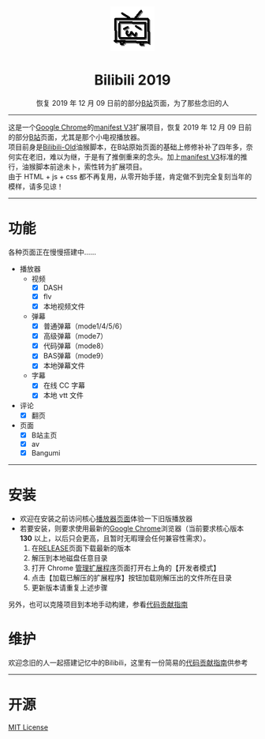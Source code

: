 <div align="center">
    <img src="src/assets/panel.gif" alt="logo">

# Bilibili 2019
恢复 2019 年 12 月 09 日前的部分[B站](https://www.bilibili.com/)页面，为了那些念旧的人

</div>

---
这是一个[Google Chrome](https://www.google.com/chrome/)的[manifest V3](https://developer.chrome.com/docs/extensions/mv3/manifest/)扩展项目，恢复 2019 年 12 月 09 日前的部分[B站](https://www.bilibili.com/)页面，尤其是那个小电视播放器。  
项目前身是[Bilibili-Old](https://github.com/MotooriKashin/Bilibili-Old)油猴脚本，在B站原始页面的基础上修修补补了四年多，奈何实在老旧，难以为继，于是有了推倒重来的念头。加上[manifest V3](https://developer.chrome.com/docs/extensions/mv3/manifest/)标准的推行，油猴脚本前途未卜，索性转为扩展项目。  
由于 HTML + js + css 都不再复用，从零开始手搓，肯定做不到完全复刻当年的模样，请多见谅！

---
# 功能
各种页面正在慢慢搭建中……  
- 播放器
   + 视频
      - [x] DASH
      - [x] flv
      - [x] 本地视频文件
   + 弹幕
      - [x] 普通弹幕（mode1/4/5/6）
      - [x] 高级弹幕（mode7）
      - [x] 代码弹幕（mode8）
      - [x] BAS弹幕（mode9）
      - [x] 本地弹幕文件
   + 字幕
      - [x] 在线 CC 字幕
      - [x] 本地 vtt 文件
- 评论
   + [x] 翻页
- 页面
   + [x] B站主页
   + [x] av
   + [x] Bangumi

---
# 安装
- 欢迎在安装之前访问核心[播放器页面](https://motoorikashin.github.io/Bilibili-2019/)体验一下旧版播放器  
- 若要安装，则要求使用最新的[Google Chrome](https://www.google.com/chrome/)浏览器（当前要求核心版本 **130** 以上，以后只会更高，且暂时无暇理会任何兼容性需求）。
   1. 在[RELEASE](https://github.com/MotooriKashin/Bilibili-2019/releases)页面下载最新的版本
   2. 解压到本地磁盘任意目录
   3. 打开 Chrome [管理扩展程序](chrome://extensions/)页面打开右上角的【开发者模式】
   4. 点击【加载已解压的扩展程序】按钮加载刚解压出的文件所在目录
   5. 更新版本请重复上述步骤

另外，也可以克隆项目到本地手动构建，参看[代码贡献指南](.github/contributing.md)

# 维护
欢迎念旧的人一起搭建记忆中的Bilibili，这里有一份简易的[代码贡献指南](.github/contributing.md)供参考

---
# 开源
[MIT License](LICENSE)